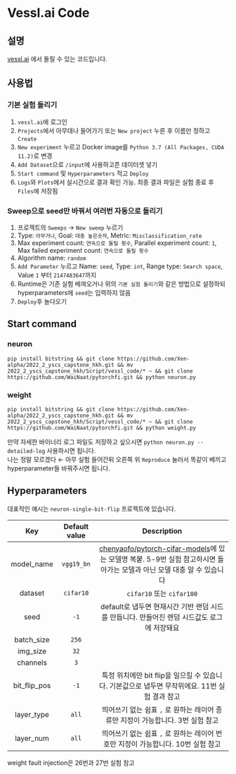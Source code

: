 # Vessl.ai Code

## 설명
[vessl.ai](https://vessl.ai) 에서 돌릴 수 있는 코드입니다.   

## 사용법
### 기본 실험 돌리기
1. `vessl.ai`에 로그인
2. `Projects`에서 아무데나 들어가기 또는 `New project` 누른 후 이름만 정하고 `Create`
3. `New experiment` 누르고 Docker image를 `Python 3.7 (All Packages, CUDA 11.2)`로 변경
4. `Add Dataset`으로 `/input`에 사용하고픈 데이터셋 넣기
5. `Start command` 및 `Hyperparameters` 적고 `Deploy`
6. `Logs`와 `Plots`에서 실시간으로 결과 확인 가능. 최종 결과 파일은 실험 종료 후 `Files`에 저장됨

### Sweep으로 seed만 바꿔서 여러번 자동으로 돌리기
1. 프로젝트의 `Sweeps` &rightarrow; `New sweep` 누르기
2. Type: `아무거나`, Goal: `대충 높은숫자`, Metric: `Misclassification_rate`
3. Max experiment count: `연속으로 돌릴 횟수`, Parallel experiment count: `1`, Max failed experiment count: `연속으로 돌릴 횟수`
4. Algorithm name: `random`
5. `Add Parameter` 누르고 Name: `seed`, Type: `int`, Range type: `Search space`, Value `1` 부터 `2147483647`까지
6. Runtime은 기존 실험 베껴오거나 위의 `기본 실험 돌리기`와 같은 방법으로 설정하되 hyperparameters에 `seed`는 입력하지 않음
7. `Deploy`후 놀다오기

## Start command

### neuron
```
pip install bitstring && git clone https://github.com/Xen-alpha/2022_2_yscs_capstone_hkh.git && mv 2022_2_yscs_capstone_hkh/Script/vessl_code/* ~ && git clone https://github.com/WaiNaat/pytorchfi.git && python neuron.py
```
### weight
```
pip install bitstring && git clone https://github.com/Xen-alpha/2022_2_yscs_capstone_hkh.git && mv 2022_2_yscs_capstone_hkh/Script/vessl_code/* ~ && git clone https://github.com/WaiNaat/pytorchfi.git && python weight.py
```
만약 자세한 바이너리 로그 파일도 저장하고 싶으시면 `python neuron.py --detailed-log` 사용하시면 됩니다.      
나는 정말 모르겠다 &leftarrow; 아무 실험 들어간뒤 오른쪽 위 `Reproduce` 눌러서 똑같이 베끼고 hyperparameter들 바꿔주시면 됩니다.

## Hyperparameters
대표적인 예시는 `neuron-single-bit-flip` 프로젝트에 있습니다.    

| Key | Default value | Description |
|:---:|:-----:|:-----------:|
|model_name|`vgg19_bn`|[chenyaofo/pytorch-cifar-models](https://github.com/chenyaofo/pytorch-cifar-models)에 있는 모델명 복붙. 5-9번 실험 참고하시면 돌아가는 모델과 아닌 모델 대충 알 수 있습니다|    
|dataset|`cifar10`|`cifar10` 또는 `cifar100`|
|seed|`-1`|default로 냅두면 현재시간 기반 랜덤 시드를 만듭니다. 만들어진 랜덤 시드값도 로그에 저장돼요|
|batch_size|`256`||
|img_size|`32`||
|channels|`3`||
|bit_flip_pos|`-1`|특정 위치에만 bit flip을 일으킬 수 있습니다. 기본값으로 냅두면 무작위에요. 11번 실험 결과 참고|
|layer_type|`all`|띄어쓰기 없는 쉼표 `,` 로 원하는 레이어 종류만 지정이 가능합니다. 3번 실험 참고 |
|layer_num|`all`|띄어쓰기 없는 쉼표 `,` 로 원하는 레이어 번호만 지정이 가능합니다. 10번 실험 참고|

weight fault injection은 26번과 27번 실험 참고